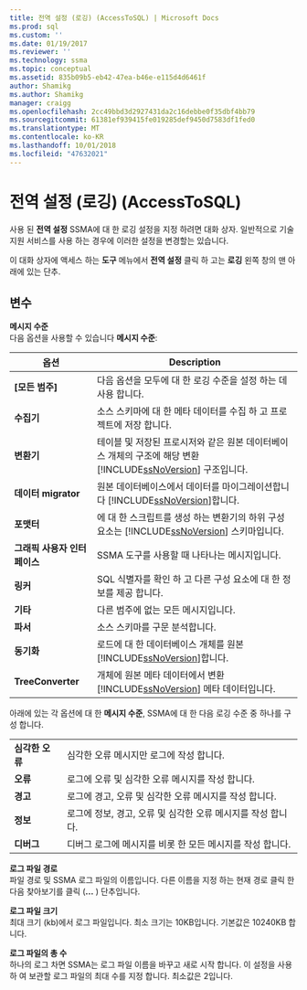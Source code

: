 ```yaml
---
title: 전역 설정 (로깅) (AccessToSQL) | Microsoft Docs
ms.prod: sql
ms.custom: ''
ms.date: 01/19/2017
ms.reviewer: ''
ms.technology: ssma
ms.topic: conceptual
ms.assetid: 835b09b5-eb42-47ea-b46e-e115d4d6461f
author: Shamikg
ms.author: Shamikg
manager: craigg
ms.openlocfilehash: 2cc49bbd3d2927431da2c16debbe0f35dbf4bb79
ms.sourcegitcommit: 61381ef939415fe019285def9450d7583df1fed0
ms.translationtype: MT
ms.contentlocale: ko-KR
ms.lasthandoff: 10/01/2018
ms.locfileid: "47632021"
---
```

# <a name="global-settings-logging-accesstosql"></a>전역 설정 (로깅) (AccessToSQL)
사용 된 **전역 설정** SSMA에 대 한 로깅 설정을 지정 하려면 대화 상자. 일반적으로 기술 지원 서비스를 사용 하는 경우에 이러한 설정을 변경할는 있습니다.  
  
이 대화 상자에 액세스 하는 **도구** 메뉴에서 **전역 설정** 클릭 하 고는 **로깅** 왼쪽 창의 맨 아래에 있는 단추.  
  
## <a name="options"></a>변수  
**메시지 수준**  
다음 옵션을 사용할 수 있습니다 **메시지 수준**:  
  
|옵션|Description|  
|----------|---------------|  
|**[모든 범주]**|다음 옵션을 모두에 대 한 로깅 수준을 설정 하는 데 사용 합니다.|  
|**수집기**|소스 스키마에 대 한 메타 데이터를 수집 하 고 프로젝트에 저장 합니다.|  
|**변환기**|테이블 및 저장된 프로시저와 같은 원본 데이터베이스 개체의 구조에 해당 변환 [!INCLUDE[ssNoVersion](../../includes/ssnoversion-md.md)] 구조입니다.|  
|**데이터 migrator**|원본 데이터베이스에서 데이터를 마이그레이션합니다 [!INCLUDE[ssNoVersion](../../includes/ssnoversion-md.md)]합니다.|  
|**포맷터**|에 대 한 스크립트를 생성 하는 변환기의 하위 구성 요소는 [!INCLUDE[ssNoVersion](../../includes/ssnoversion-md.md)] 스키마입니다.|  
|**그래픽 사용자 인터페이스**|SSMA 도구를 사용할 때 나타나는 메시지입니다.|  
|**링커**|SQL 식별자를 확인 하 고 다른 구성 요소에 대 한 정보를 제공 합니다.|  
|**기타**|다른 범주에 없는 모든 메시지입니다.|  
|**파서**|소스 스키마를 구문 분석합니다.|  
|**동기화**|로드에 대 한 데이터베이스 개체를 원본 [!INCLUDE[ssNoVersion](../../includes/ssnoversion-md.md)]합니다.|  
|**TreeConverter**|개체에 원본 메타 데이터에서 변환 [!INCLUDE[ssNoVersion](../../includes/ssnoversion-md.md)] 메타 데이터입니다.|  
  
아래에 있는 각 옵션에 대 한 **메시지 수준**, SSMA에 대 한 다음 로깅 수준 중 하나를 구성 합니다.  
  
|||  
|-|-|  
|**심각한 오류**|심각한 오류 메시지만 로그에 작성 합니다.|  
|**오류**|로그에 오류 및 심각한 오류 메시지를 작성 합니다.|  
|**경고**|로그에 경고, 오류 및 심각한 오류 메시지를 작성 합니다.|  
|**정보**|로그에 정보, 경고, 오류 및 심각한 오류 메시지를 작성 합니다.|  
|**디버그**|디버그 로그에 메시지를 비롯 한 모든 메시지를 작성 합니다.|  
  
**로그 파일 경로**  
파일 경로 및 SSMA 로그 파일의 이름입니다. 다른 이름을 지정 하는 현재 경로 클릭 한 다음 찾아보기를 클릭 (**...** ) 단추입니다.  
  
**로그 파일 크기**  
최대 크기 (kb)에서 로그 파일입니다. 최소 크기는 10KB입니다. 기본값은 10240KB 합니다.  
  
**로그 파일의 총 수**  
하나의 로그 차면 SSMA는 로그 파일 이름을 바꾸고 새로 시작 합니다. 이 설정을 사용 하 여 보관할 로그 파일의 최대 수를 지정 합니다. 최소값은 2입니다.  
  
